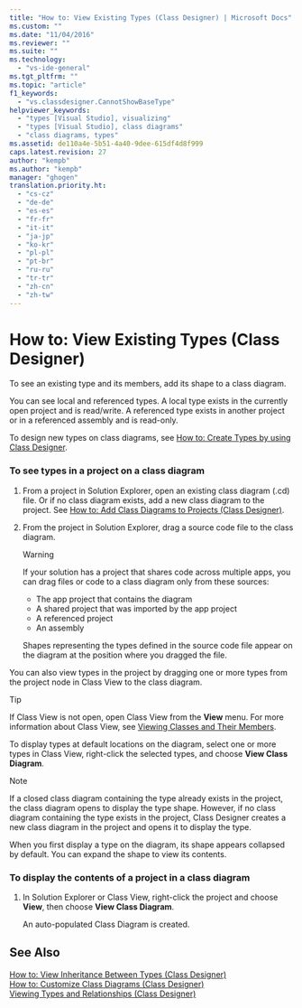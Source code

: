 ```yaml
---
title: "How to: View Existing Types (Class Designer) | Microsoft Docs"
ms.custom: ""
ms.date: "11/04/2016"
ms.reviewer: ""
ms.suite: ""
ms.technology: 
  - "vs-ide-general"
ms.tgt_pltfrm: ""
ms.topic: "article"
f1_keywords: 
  - "vs.classdesigner.CannotShowBaseType"
helpviewer_keywords: 
  - "types [Visual Studio], visualizing"
  - "types [Visual Studio], class diagrams"
  - "class diagrams, types"
ms.assetid: de110a4e-5b51-4a40-9dee-615df4d8f999
caps.latest.revision: 27
author: "kempb"
ms.author: "kempb"
manager: "ghogen"
translation.priority.ht: 
  - "cs-cz"
  - "de-de"
  - "es-es"
  - "fr-fr"
  - "it-it"
  - "ja-jp"
  - "ko-kr"
  - "pl-pl"
  - "pt-br"
  - "ru-ru"
  - "tr-tr"
  - "zh-cn"
  - "zh-tw"
---
```

# How to: View Existing Types (Class Designer)
To see an existing type and its members, add its shape to a class diagram.  
  
 You can see local and referenced types. A local type exists in the currently open project and is read/write. A referenced type exists in another project or in a referenced assembly and is read-only.  
  
 To design new types on class diagrams, see [How to: Create Types by using Class Designer](../ide/how-to-create-types-by-using-class-designer.md).  
  
### To see types in a project on a class diagram  
  
1.  From a project in Solution Explorer, open an existing class diagram (.cd) file. Or if no class diagram exists, add a new class diagram to the project. See [How to: Add Class Diagrams to Projects (Class Designer)](../ide/how-to-add-class-diagrams-to-projects-class-designer.md).  
  
2.  From the project in Solution Explorer, drag a source code file to the class diagram.  
  
    > [!WARNING]
    >  If your solution has a project that shares code across multiple apps, you can drag files or code to a class diagram only from these sources:  
    >   
    >  -   The app project that contains the diagram  
    > -   A shared project that was imported by the app project  
    > -   A referenced project  
    > -   An assembly  
  
     Shapes representing the types defined in the source code file appear on the diagram at the position where you dragged the file.  
  
 You can also view types in the project by dragging one or more types from the project node in Class View to the class diagram.  
  
> [!TIP]
>  If Class View is not open, open Class View from the **View** menu. For more information about Class View, see [Viewing Classes and Their Members](http://msdn.microsoft.com/en-us/71e9e8f3-261a-4e0c-87bf-5ec48b8bf333).  
  
 To display types at default locations on the diagram, select one or more types in Class View, right-click the selected types, and choose **View Class Diagram**.  
  
> [!NOTE]
>  If a closed class diagram containing the type already exists in the project, the class diagram opens to display the type shape. However, if no class diagram containing the type exists in the project, Class Designer creates a new class diagram in the project and opens it to display the type.  
  
 When you first display a type on the diagram, its shape appears collapsed by default. You can expand the shape to view its contents.  
  
### To display the contents of a project in a class diagram  
  
1.  In Solution Explorer or Class View, right-click the project and choose **View**, then choose **View Class Diagram**.  
  
     An auto-populated Class Diagram is created.  
  
## See Also  
 [How to: View Inheritance Between Types (Class Designer)](../ide/how-to-view-inheritance-between-types-class-designer.md)   
 [How to: Customize Class Diagrams (Class Designer)](../ide/how-to-customize-class-diagrams-class-designer.md)   
 [Viewing Types and Relationships (Class Designer)](../ide/viewing-types-and-relationships-class-designer.md)